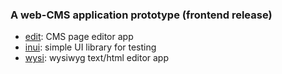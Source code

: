 ### A web-CMS application prototype (frontend release)

- [edit](https://caub.github.io/cms/edit/): CMS page editor app
- [inui](https://caub.github.io/cms/inui/): simple UI library for testing
- [wysi](https://caub.github.io/cms/wysi): wysiwyg text/html editor app
